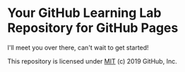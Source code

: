 # Your GitHub Learning Lab Repository for GitHub Pages

I'll meet you over there, can't wait to get started!

This repository is licensed under [MIT](../LICENSE) (c) 2019 GitHub, Inc.
